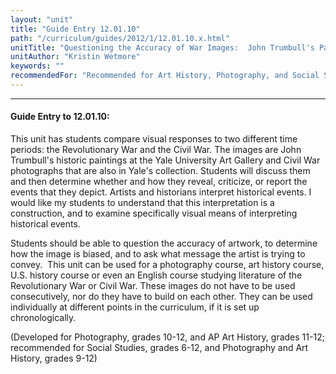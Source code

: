 ```yaml
---
layout: "unit"
title: "Guide Entry 12.01.10"
path: "/curriculum/guides/2012/1/12.01.10.x.html"
unitTitle: "Questioning the Accuracy of War Images:  John Trumbull's Paintings of the American Revolution and Photographs from the American Civil War"
unitAuthor: "Kristin Wetmore"
keywords: ""
recommendedFor: "Recommended for Art History, Photography, and Social Studies, grades 9-12"
---
```

<body>
<hr/>
<h4>
Guide Entry to 12.01.10:
</h4>
<p>
This unit has students compare visual responses to two different time periods: the Revolutionary War and the Civil War. The images are John Trumbull's historic paintings at the Yale University Art Gallery and Civil War photographs that are also in Yale's collection. Students will discuss them and then determine whether and how they reveal, criticize, or report the events that they depict. Artists and historians interpret historical events. I would like my students to understand that this interpretation is a construction, and to examine specifically visual means of interpreting historical events.
</p>
<p>
Students should be able to question the accuracy of artwork, to determine how the image is biased, and to ask what message the artist is trying to convey.  This unit can be used for a photography course, art history course, U.S. history course or even an English course studying literature of the Revolutionary War or Civil War. These images do not have to be used consecutively, nor do they have to build on each other. They can be used individually at different points in the curriculum, if it is set up chronologically.
</p>
<p>
(Developed for Photography, grades 10-12, and AP Art History, grades 11-12; recommended for Social Studies, grades 6-12, and Photography and Art History, grades 9-12)
</p>
</body>
